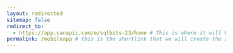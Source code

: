 ```yaml
---
layout: redirected
sitemap: false
redirect_to:
  - https://app.canapii.com/e/sqlbits-23/home # This is where it will be redirected  - must be a complete url and a space after the -
permalink: /mobileapp # this is the shortlink that we will create the / is required - MUST MATCH the name of the file amd a space after the :
---
```


